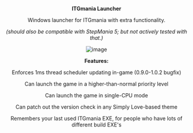 <p align="center">
<b>ITGmania Launcher</b>
</p>
<p align="center">
Windows launcher for ITGmania with extra functionality.
</p>
<p align="center">
  <i>(should also be compatible with StepMania 5; but not actively tested with that.)</i>

<p align="center">
<img src="https://github.com/user-attachments/assets/5c8e903e-1452-4c33-98f2-3a681cc01ad3" alt="image">
</p>

<p align="center">
<b>Features:</b>
</p>
<p align="center">
Enforces 1ms thread scheduler updating in-game (0.9.0-1.0.2 bugfix)
</p>
<p align="center">
Can launch the game in a higher-than-normal priority level
</p>
<p align="center">
Can launch the game in single-CPU mode
</p>
<p align="center">
Can patch out the version check in any Simply Love-based theme
</p>
<p align="center">
Remembers your last used ITGmania EXE, for people who have lots of different build EXE's
</p>
